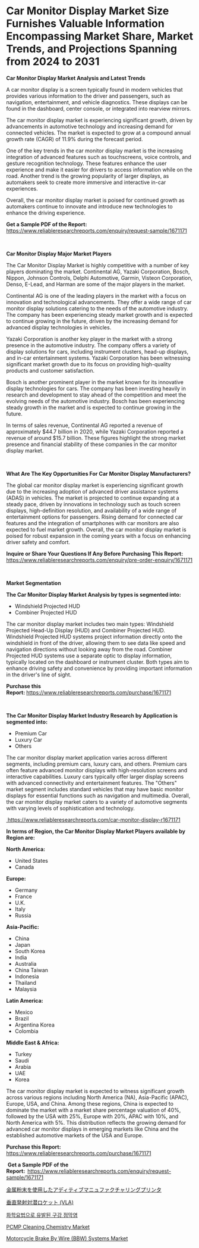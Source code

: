 <p><h1>Car Monitor Display Market Size Furnishes Valuable Information Encompassing Market Share, Market Trends, and Projections Spanning from 2024 to 2031</h1></p><p><strong>Car Monitor Display Market Analysis and Latest Trends</strong></p>
<p><p>A car monitor display is a screen typically found in modern vehicles that provides various information to the driver and passengers, such as navigation, entertainment, and vehicle diagnostics. These displays can be found in the dashboard, center console, or integrated into rearview mirrors.</p><p>The car monitor display market is experiencing significant growth, driven by advancements in automotive technology and increasing demand for connected vehicles. The market is expected to grow at a compound annual growth rate (CAGR) of 11.9% during the forecast period.</p><p>One of the key trends in the car monitor display market is the increasing integration of advanced features such as touchscreens, voice controls, and gesture recognition technology. These features enhance the user experience and make it easier for drivers to access information while on the road. Another trend is the growing popularity of larger displays, as automakers seek to create more immersive and interactive in-car experiences.</p><p>Overall, the car monitor display market is poised for continued growth as automakers continue to innovate and introduce new technologies to enhance the driving experience.</p></p>
<p><strong>Get a Sample PDF of the Report:&nbsp;</strong> <a href="https://www.reliableresearchreports.com/enquiry/request-sample/1671171">https://www.reliableresearchreports.com/enquiry/request-sample/1671171</a></p>
<p>&nbsp;</p>
<p><strong>Car Monitor Display Major Market Players</strong></p>
<p><p>The Car Monitor Display Market is highly competitive with a number of key players dominating the market. Continental AG, Yazaki Corporation, Bosch, Nippon, Johnson Controls, Delphi Automotive, Garmin, Visteon Corporation, Denso, E-Lead, and Harman are some of the major players in the market. </p><p>Continental AG is one of the leading players in the market with a focus on innovation and technological advancements. They offer a wide range of car monitor display solutions catering to the needs of the automotive industry. The company has been experiencing steady market growth and is expected to continue growing in the future, driven by the increasing demand for advanced display technologies in vehicles.</p><p>Yazaki Corporation is another key player in the market with a strong presence in the automotive industry. The company offers a variety of display solutions for cars, including instrument clusters, head-up displays, and in-car entertainment systems. Yazaki Corporation has been witnessing significant market growth due to its focus on providing high-quality products and customer satisfaction.</p><p>Bosch is another prominent player in the market known for its innovative display technologies for cars. The company has been investing heavily in research and development to stay ahead of the competition and meet the evolving needs of the automotive industry. Bosch has been experiencing steady growth in the market and is expected to continue growing in the future.</p><p>In terms of sales revenue, Continental AG reported a revenue of approximately $44.7 billion in 2020, while Yazaki Corporation reported a revenue of around $15.7 billion. These figures highlight the strong market presence and financial stability of these companies in the car monitor display market.</p></p>
<p>&nbsp;</p>
<p><strong>What Are The Key Opportunities For Car Monitor Display Manufacturers?</strong></p>
<p><p>The global car monitor display market is experiencing significant growth due to the increasing adoption of advanced driver assistance systems (ADAS) in vehicles. The market is projected to continue expanding at a steady pace, driven by innovations in technology such as touch screen displays, high-definition resolution, and availability of a wide range of entertainment options for passengers. Rising demand for connected car features and the integration of smartphones with car monitors are also expected to fuel market growth. Overall, the car monitor display market is poised for robust expansion in the coming years with a focus on enhancing driver safety and comfort.</p></p>
<p><strong>Inquire or Share Your Questions If Any Before Purchasing This Report:</strong> <a href="https://www.reliableresearchreports.com/enquiry/pre-order-enquiry/1671171">https://www.reliableresearchreports.com/enquiry/pre-order-enquiry/1671171</a></p>
<p>&nbsp;</p>
<p><strong>Market Segmentation</strong></p>
<p><strong>The Car Monitor Display Market Analysis by types is segmented into:</strong></p>
<p><ul><li>Windshield Projected HUD</li><li>Combiner Projected HUD</li></ul></p>
<p><p>The car monitor display market includes two main types: Windshield Projected Head-Up Display (HUD) and Combiner Projected HUD. Windshield Projected HUD systems project information directly onto the windshield in front of the driver, allowing them to see data like speed and navigation directions without looking away from the road. Combiner Projected HUD systems use a separate optic to display information, typically located on the dashboard or instrument cluster. Both types aim to enhance driving safety and convenience by providing important information in the driver's line of sight.</p></p>
<p><strong>Purchase this Report:&nbsp;</strong><a href="https://www.reliableresearchreports.com/purchase/1671171">https://www.reliableresearchreports.com/purchase/1671171</a></p>
<p>&nbsp;</p>
<p><strong>The Car Monitor Display Market Industry Research by Application is segmented into:</strong></p>
<p><ul><li>Premium Car</li><li>Luxury Car</li><li>Others</li></ul></p>
<p><p>The car monitor display market application varies across different segments, including premium cars, luxury cars, and others. Premium cars often feature advanced monitor displays with high-resolution screens and interactive capabilities. Luxury cars typically offer larger display screens with advanced connectivity and entertainment features. The "Others" market segment includes standard vehicles that may have basic monitor displays for essential functions such as navigation and multimedia. Overall, the car monitor display market caters to a variety of automotive segments with varying levels of sophistication and technology.</p></p>
<p><a href="https://www.reliableresearchreports.com/car-monitor-display-r1671171">&nbsp;https://www.reliableresearchreports.com/car-monitor-display-r1671171</a></p>
<p><strong>In terms of Region, the Car Monitor Display Market Players available by Region are:</strong></p>
<p>
    <p> <strong> North America: </strong>
        <ul>
            <li>United States</li>
            <li>Canada</li>
        </ul>
        </p> 
    <p> <strong> Europe: </strong>
        <ul>
            <li>Germany</li>
            <li>France</li>
            <li>U.K.</li>
            <li>Italy</li>
            <li>Russia</li>
        </ul>
        </p> 
    <p> <strong> Asia-Pacific: </strong>
        <ul>
            <li>China</li>
            <li>Japan</li>
            <li>South Korea</li>
            <li>India</li>
            <li>Australia</li>
            <li>China Taiwan</li>
            <li>Indonesia</li>
            <li>Thailand</li>
            <li>Malaysia</li>
        </ul>
        </p> 
    <p> <strong> Latin America: </strong>
        <ul>
            <li>Mexico</li>
            <li>Brazil</li>
            <li>Argentina Korea</li>
            <li>Colombia</li>
        </ul>
        </p> 
    <p> <strong> Middle East & Africa: </strong>
        <ul>
            <li>Turkey</li>
            <li>Saudi</li>
            <li>Arabia</li>
            <li>UAE</li>
            <li>Korea</li>
        </ul>
    </p>
    </p>
<p><p>The car monitor display market is expected to witness significant growth across various regions including North America (NA), Asia-Pacific (APAC), Europe, USA, and China. Among these regions, China is expected to dominate the market with a market share percentage valuation of 40%, followed by the USA with 25%, Europe with 20%, APAC with 10%, and North America with 5%. This distribution reflects the growing demand for advanced car monitor displays in emerging markets like China and the established automotive markets of the USA and Europe.</p></p>
<p><strong>Purchase this Report: </strong><a href="https://www.reliableresearchreports.com/purchase/1671171">https://www.reliableresearchreports.com/purchase/1671171</a></p>
<p>&nbsp;<strong>Get a Sample PDF of the Report:&nbsp;&nbsp;</strong><a href="https://www.reliableresearchreports.com/enquiry/request-sample/1671171">https://www.reliableresearchreports.com/enquiry/request-sample/1671171</a></p>
<p><strong></strong></p>
<p><p><a href="https://github.com/xtkhtofdt934839/Market-Research-Report-List-2/blob/main/7772843106796.md">金属粉末を使用したアディティブマニュファクチャリングプリンタ</a></p><p><a href="https://github.com/LeoraEber/Market-Research-Report-List-1/blob/main/9825597106795.md">垂直発射対潜ロケット (VLA)</a></p><p><a href="https://github.com/FelipeGrrady654556/Market-Research-Report-List-2/blob/main/7471950100718.md">화학요법으로 유발된 구강 점막염</a></p><p><a href="https://issuu.com/reportprime-2/docs/pcmp-cleaning-chemistry-market-size-2030.pptx">PCMP Cleaning Chemistry Market</a></p><p><a href="https://github.com/mancsybtousav/Market-Research-Report-List-2/blob/main/motorcycle-brake-by-wire-bbw-systems-market.md">Motorcycle Brake By Wire (BBW) Systems Market</a></p></p>